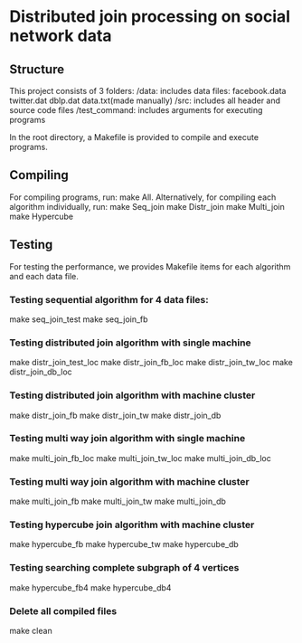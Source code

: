 # Distributed join processing on social network data

## Structure
This project consists of 3 folders:
/data: includes data files: facebook.data twitter.dat dblp.dat data.txt(made manually)
/src: includes all header and source code files
/test_command: includes arguments for executing programs

In the root directory, a Makefile is provided to compile and execute programs.

## Compiling
For compiling programs, run: make All.
Alternatively, for compiling each algorithm individually, run:
make Seq_join
make Distr_join
make Multi_join
make Hypercube

## Testing
For testing the performance, we provides Makefile items for each algorithm and each data file.

### Testing sequential algorithm for 4 data files:
make seq_join_test
make seq_join_fb

### Testing distributed join algorithm with single machine
make distr_join_test_loc
make distr_join_fb_loc
make distr_join_tw_loc
make distr_join_db_loc

### Testing distributed join algorithm with machine cluster
make distr_join_fb
make distr_join_tw
make distr_join_db

### Testing multi way join algorithm with single machine
make multi_join_fb_loc
make multi_join_tw_loc
make multi_join_db_loc

### Testing multi way join algorithm with machine cluster
make multi_join_fb
make multi_join_tw
make multi_join_db

### Testing hypercube join algorithm with machine cluster
make hypercube_fb
make hypercube_tw
make hypercube_db

### Testing searching complete subgraph of 4 vertices
make hypercube_fb4
make hypercube_db4

### Delete all compiled files
make clean